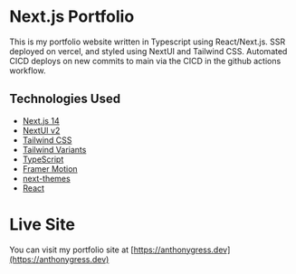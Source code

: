 # Next.js Portfolio

This is my portfolio website written in Typescript using React/Next.js. SSR deployed on vercel, and styled using NextUI and Tailwind CSS. Automated CICD deploys on new commits to main via the CICD in the github actions workflow.

## Technologies Used

- [Next.js 14](https://nextjs.org/docs/getting-started)
- [NextUI v2](https://nextui.org/)
- [Tailwind CSS](https://tailwindcss.com/)
- [Tailwind Variants](https://tailwind-variants.org)
- [TypeScript](https://www.typescriptlang.org/)
- [Framer Motion](https://www.framer.com/motion/)
- [next-themes](https://github.com/pacocoursey/next-themes)
- [React](https://react.dev/)

# Live Site
You can visit my portfolio site at [https://anthonygress.dev](https://anthonygress.dev)